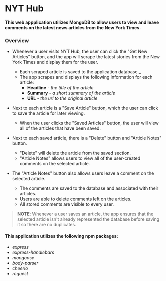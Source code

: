 # NYT Hub
__This web appplication utilizes MongoDB to allow users to view and leave comments on the latest news articles from the New York Times.__

### Overview
* Whenever a user visits NYT Hub, the user can click the "Get New Articles" button, and the app will scrape the latest stories from the New York Times and display them for the user. 
    * Each scraped article is saved to the application database._
    * The app scrapes and displays the following information for each article:
        * __Headline__ - _the title of the article_
        * __Summary__ - _a short summary of the article_
        * __URL__ - _the url to the original article_

* Next to each article is a "Save Article" button, which the user can click to save the article for later viewing. 
    * When the user clicks the "Saved Articles" button, the user will view all of the articles that have been saved. 

* Next to each saved article, there is a "Delete" button and "Article Notes" button.
    * "Delete" will delete the article from the saved section.
    * "Article Notes" allows users to view all of the user-created comments on the selected article.

* The "Article Notes" button also allows users leave a comment on the selected article. 
    * The comments are saved to the database and associated with their articles. 
    * Users are able to delete comments left on the articles. 
    * All stored comments are visible to every user.

> __NOTE__: Whenever a user saves an article, the app ensures that the selected article isn't already represented the database before saving it so there are no duplicates.

#### This application utilizes the following npm packages:
* _express_ 
* _express-handlebars_
* _mongoose_
* _body-parser_
* _cheerio_
* _request_







